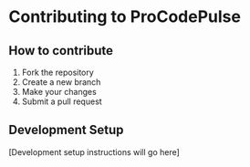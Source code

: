 # Contributing to ProCodePulse

## How to contribute
1. Fork the repository
2. Create a new branch
3. Make your changes
4. Submit a pull request

## Development Setup
[Development setup instructions will go here]
